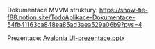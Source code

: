 Dokumentace MVVM struktury: https://snow-tie-f88.notion.site/TodoAplikace-Dokumentace-54fb41163ca848ea85ad3aea529a06b9?pvs=4

Prezentace: [Avalonia UI-prezentace.pptx](https://github.com/user-attachments/files/15858935/Avalonia.UI-prezentace.pptx)
